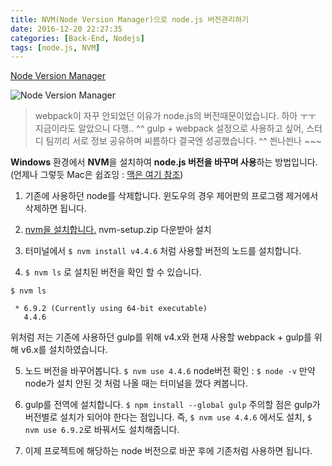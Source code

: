 ```yaml
---
title: NVM(Node Version Manager)으로 node.js 버전관리하기
date: 2016-12-20 22:27:35
categories: [Back-End, Nodejs]
tags: [node.js, NVM]
---
```


[Node Version Manager](https://github.com/creationix/nvm)

![Node Version Manager](/image/nvm.jpg)

> webpack이 자꾸 안되었던 이유가 node.js의 버전때문이었습니다. 하아 ㅜㅜ 지금이라도 알았으니 다행.. ^^
gulp + webpack 설정으로 사용하고 싶어, 스터디 팀끼리 서로 정보 공유하며 씨름하다 결국엔 성공했습니다. ^^ 씐나씐나 ~~~

**Windows** 환경에서 **NVM**을 설치하여 **node.js 버전을 바꾸며 사용**하는 방법입니다.
(언제나 그렇듯 Mac은 쉽죠잉 : [맥은 여기 참조](http://blog.jeonghwan.net/2016/08/10/nvm.html))

1) 기존에 사용하던 node를 삭제합니다.
 윈도우의 경우 제어판의 프로그램 제거에서 삭제하면 됩니다.

2) [nvm을 설치합니다.](https://github.com/coreybutler/nvm-windows/releases) nvm-setup.zip 다운받아 설치

3) 터미널에서 `$ nvm install v4.4.6` 처럼 사용할 버전의 노드를 설치합니다.

4) `$ nvm ls` 로 설치된 버전을 확인 할 수 있습니다.
 ```
 $ nvm ls

  * 6.9.2 (Currently using 64-bit executable)
    4.4.6
 ```
위처럼 저는 기존에 사용하던 gulp를 위해 v4.x와 현재 사용할 webpack + gulp를 위해 v6.x를 설치하였습니다.

5) 노드 버전을 바꾸어봅니다. `$ nvm use 4.4.6`
node버전 확인 :  `$ node -v` 만약 node가 설치 안된 것 처럼 나올 때는 터미널을 껐다 켜봅니다.

6) gulp를 전역에 설치합니다. `$ npm install --global gulp`
주의할 점은 gulp가 버전별로 설치가 되어야 한다는 점입니다.
즉, `$ nvm use 4.4.6` 에서도 설치, `$ nvm use 6.9.2`로 바꿔서도 설치해줍니다.

7) 이제 프로젝트에 해당하는 node 버전으로 바꾼 후에 기존처럼 사용하면 됩니다.
